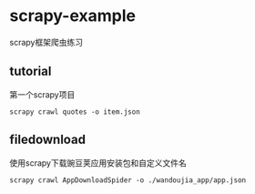 # scrapy-example
scrapy框架爬虫练习

## tutorial
第一个scrapy项目
```
scrapy crawl quotes -o item.json
```
## filedownload
使用scrapy下载豌豆荚应用安装包和自定义文件名
```
scrapy crawl AppDownloadSpider -o ./wandoujia_app/app.json
```